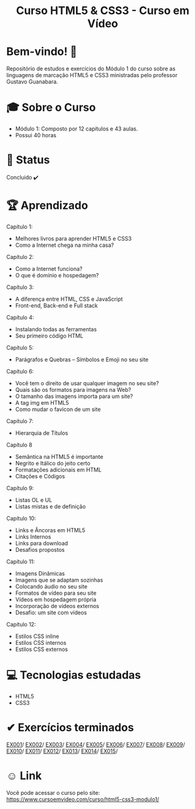 <div align="center">
<h1>Curso HTML5 & CSS3 - Curso em Vídeo </h1>
</div>

# Bem-vindo! 👋 <a name="id01"></a>
Repositório de estudos e exercícios do Módulo 1 do curso sobre as linguagens de marcação HTML5 e CSS3 ministradas pelo professor Gustavo Guanabara.

# &#x1F393; Sobre o Curso
<ul>
<li>Módulo 1: Composto por 12 capítulos e 43 aulas.</li>
<li>Possui 40 horas</li>
</ul>

# &#x1F680; Status
Concluido ✔️

# 🏆 Aprendizado
Capítulo 1:
<uL>
<li>Melhores livros para aprender HTML5 e CSS3</li>
<li>Como a Internet chega na minha casa?</li>
</ul>

Capítulo 2:
<ul>
<li>Como a Internet funciona?</li>
<li>O que é domínio e hospedagem?</li>
</ul>

Capítulo 3:
<ul>
<li>A diferença entre HTML, CSS e JavaScript</li>
<li>Front-end, Back-end e Full stack</li>
</ul>

Capítulo 4:
<ul>
<li>Instalando todas as ferramentas</li>
<li>Seu primeiro código HTML</li>
</ul>

Capítulo 5:
<ul>
<li>Parágrafos e Quebras – Símbolos e Emoji no seu site</li>
</ul>

Capítulo 6:
<ul>
<li>Você tem o direito de usar qualquer imagem no seu site?</li>
<li>Quais são os formatos para imagens na Web?</li>
<li>O tamanho das imagens importa para um site?</li>
<li>A tag img em HTML5</li>
<li>Como mudar o favicon de um site</li>
</ul>

Capítulo 7:
<ul>
<li>Hierarquia de Títulos</li>
</ul>

Capítulo 8
<ul>
<li>Semântica na HTML5 é importante</li>
<li>Negrito e Itálico do jeito certo</li>
<li>Formatações adicionais em HTML</li>
<li>Citações e Códigos</li>
</ul>

Capítulo 9:
<ul>
<li>Listas OL e UL</li>
<li>Listas mistas e de definição</li>
</ul>

Capítulo 10:
<ul>
<li>Links e Âncoras em HTML5</li>
<li>Links Internos</li>
<li>Links para download</li>
<li>Desafios propostos</li>
</ul>

Capítulo 11:
<ul>
<li>Imagens Dinâmicas</li>
<li>Imagens que se adaptam sozinhas</li>
<li>Colocando áudio no seu site</li>
<li>Formatos de vídeo para seu site</li>
<li>Vídeos em hospedagem própria</li>
<li>Incorporação de vídeos externos</li>
<li>Desafio: um site com vídeos</li>
</ul>

Capítulo 12:
<ul>
<li>Estilos CSS inline</li>
<li>Estilos CSS internos</li>
<li>Estilos CSS externos</li>
</ul>

# &#x1F4BB; Tecnologias estudadas
<ul>
  <li>HTML5</li>
  <li>CSS3</li>
</ul>

# &#10004; Exercícios terminados

<a href="https://kaiketorres.github.io/HTML5-CC3-Modulo01-CursoemVideo/Exerc%C3%ADcios/Ex001/">EX001</a>/
<a href="https://kaiketorres.github.io/HTML5-CC3-Modulo01-CursoemVideo/Exerc%C3%ADcios/Ex002/">EX002</a>/
<a href="https://kaiketorres.github.io/HTML5-CC3-Modulo01-CursoemVideo/Exerc%C3%ADcios/Ex003/">EX003</a>/
<a href="https://kaiketorres.github.io/HTML5-CC3-Modulo01-CursoemVideo/Exerc%C3%ADcios/Ex004/">EX004</a>/
<a href="https://kaiketorres.github.io/HTML5-CC3-Modulo01-CursoemVideo/Exerc%C3%ADcios/Ex005/">EX005</a>/
<a href="https://kaiketorres.github.io/HTML5-CC3-Modulo01-CursoemVideo/Exerc%C3%ADcios/Ex006/">EX006</a>/
<a href="">EX007</a>/
<a href="https://kaiketorres.github.io/HTML5-CC3-Modulo01-CursoemVideo/Exerc%C3%ADcios/Ex008/">EX008</a>/
<a href="https://kaiketorres.github.io/HTML5-CC3-Modulo01-CursoemVideo/Exerc%C3%ADcios/Ex009/">EX009</a>/
<a href="https://kaiketorres.github.io/HTML5-CC3-Modulo01-CursoemVideo/Exerc%C3%ADcios/Ex010/">EX010</a>/
<a href="https://kaiketorres.github.io/HTML5-CC3-Modulo01-CursoemVideo/Exerc%C3%ADcios/Ex011/">EX011</a>/
<a href="https://kaiketorres.github.io/HTML5-CC3-Modulo01-CursoemVideo/Exerc%C3%ADcios/Ex012/">EX012</a>/
<a href="https://kaiketorres.github.io/HTML5-CC3-Modulo01-CursoemVideo/Exerc%C3%ADcios/Ex013/">EX013</a>/
<a href="https://kaiketorres.github.io/HTML5-CC3-Modulo01-CursoemVideo/Exerc%C3%ADcios/Ex014/">EX014</a>/
<a href="https://kaiketorres.github.io/HTML5-CC3-Modulo01-CursoemVideo/Exerc%C3%ADcios/Ex015/">EX015</a>/

# &#X263A; Link
Você pode acessar o curso pelo site: https://www.cursoemvideo.com/curso/html5-css3-modulo1/


